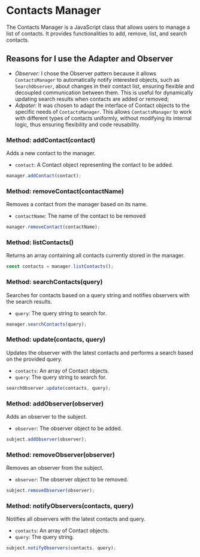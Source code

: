 # Contacts Manager

The Contacts Manager is a JavaScript class that allows users to manage a list of contacts. It provides functionalities to add, remove, list, and search contacts.

## Reasons for I use the Adapter and Observer

- *Observer:* I chose the Observer pattern because it allows `ContactsManager` to automatically notify interested objects, such as `SearchObserver`, about changes in their contact list, ensuring flexible and decoupled communication between them. This is useful for dynamically updating search results when contacts are added or removed;
- *Adpater:* It was chosen to adapt the interface of Contact objects to the specific needs of `ContactsManager`. This allows `ContactsManager` to work with different types of contacts uniformly, without modifying its internal logic, thus ensuring flexibility and code reusability.

### Method: addContact(contact)
Adds a new contact to the manager.

- `contact`: A Contact object representing the contact to be added.

```javascript
manager.addContact(contact);
```

### Method: removeContact(contactName)
Removes a contact from the manager based on its name.

- `contactName`: The name of the contact to be removed

```javascript
manager.removeContact(contactName);
```

### Method: listContacts()
Returns an array containing all contacts currently stored in the manager.

```javascript
const contacts = manager.listContacts();
```

### Method: searchContacts(query)
Searches for contacts based on a query string and notifies observers with the search results.

- `query`: The query string to search for.

```javascript
manager.searchContacts(query);
```

### Method: update(contacts, query)
Updates the observer with the latest contacts and performs a search based on the provided query.

- `contacts`: An array of Contact objects.
- `query`: The query string to search for.

```javascript
searchObserver.update(contacts, query);
```

### Method: addObserver(observer)
Adds an observer to the subject.

- `observer`: The observer object to be added.

```javascript
subject.addObserver(observer);
```

### Method: removeObserver(observer)
Removes an observer from the subject.

- `observer`: The observer object to be removed.

```javascript
subject.removeObserver(observer);
```

### Method: notifyObservers(contacts, query)
Notifies all observers with the latest contacts and query.

- `contacts`: An array of Contact objects.
- `query`: The query string.

```javascript
subject.notifyObservers(contacts, query);
```


